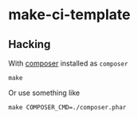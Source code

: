 # make-ci-template

## Hacking

With [composer](https://getcomposer.org/) installed as `composer`

```shell
make
```

Or use something like

```shell
make COMPOSER_CMD=./composer.phar
```
